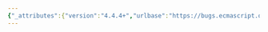 ```yaml
---
{"_attributes":{"version":"4.4.4+","urlbase":"https://bugs.ecmascript.org/","maintainer":"dherman@mozilla.com"},"bug":{"bug_id":1403,"creation_ts":"2013-04-10 08:02:00 -0700","short_desc":"15.9.5.45: Type conversion for hint parameter","delta_ts":"2013-05-14 18:13:37 -0700","product":"Draft for 6th Edition","component":"technical issue","version":"Rev 14: March 8, 2013 Draft","rep_platform":"All","op_sys":"All","bug_status":"RESOLVED","resolution":"FIXED","priority":"Normal","bug_severity":"enhancement","everconfirmed":true,"reporter":{"uid":"andrebargull","name":"André Bargull"},"assigned_to":{"uid":"allen","name":"Allen Wirfs-Brock"},"long_desc":[{"commentid":3584,"comment_count":0,"who":{"uid":"andrebargull","name":"André Bargull"},"bug_when":"2013-04-10 08:02:26 -0700","thetext":"15.9.5.45 [Date.prototype.@@ToPrimitive] does not explicitly state how to handle a non-string \"hint\" parameter. I'd suggest to add either an explicit ToString() call or use SameValue() to compare the hint parameter."},{"commentid":3606,"comment_count":1,"who":{"uid":"allen","name":"Allen Wirfs-Brock"},"bug_when":"2013-04-10 13:45:27 -0700","thetext":"No explicit coercion is necessary as the else clause in step 5 handles it.  I'll try to make it more explicit that steps 3 and 4 are test for  those specific string values. \n\nfixed in rev 15 editor's draft"},{"commentid":3928,"comment_count":2,"who":{"uid":"allen","name":"Allen Wirfs-Brock"},"bug_when":"2013-05-14 18:13:37 -0700","thetext":"resolved in rev 15, May 14, 2013 draft"}]}}
---
```

